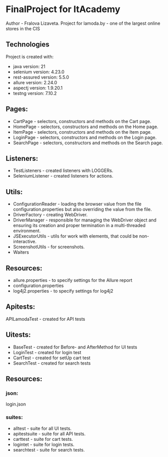 # FinalProject for ItAcademy
Author - Fralova Lizaveta. 
Project for lamoda.by - one of the largest online stores in the CIS

## Technologies
Project is created with:
* java version: 21
* selenium version: 4.23.0
* rest-assured version: 5.5.0
* allure version: 2.24.0
* aspectj version: 1.9.20.1
* testng version: 7.10.2

## Pages:
* CartPage - selectors, constructors and methods on the Cart page. 
* HomePage - selectors, constructors and methods on the Home page. 
* ItemPage - selectors, constructors and methods on the Item page. 
* LoginPage - selectors, constructors and methods on the Login page. 
* SearchPage - selectors, constructors and methods on the Search page. 

## Listeners:
* TestListeners - created listeners with LOGGERs.
* SeleniumListener - created listeners for actions.

## Utils:
* ConfigurationReader - loading the browser value from the file configuration.properties but also overriding the value from the file.
* DriverFactory - creating WebDriver.
* DriverManager - responsible for managing the WebDriver object and ensuring its creation and proper termination in a multi-threaded environment.
* JSExecutorUtils - utils for work with elements, that could be non-interactive. 
* ScreenshotUtils - for screenshots.
* Waiters 

## Resources:
* allure.properties - to specify settings for the Allure report
* configuration.properties 
* log4j2.properties - to specify settings for log4j2

## Apitests:
APILamodaTest - created for API tests

## Uitests:
* BaseTest - created for Before- and AfterMethod for UI tests
* LoginTest - created for login test
* CartTest - created for setUp cart test
* SearchTest - created for search tests

## Resources:
### json:
login.json

### suites:
* alltest - suite for all UI tests.
* apitestsuite - suite for all API tests.
* carttest - suite for cart tests.
* logintet - suite for login tests.
* searchtest - suite for search tests.


